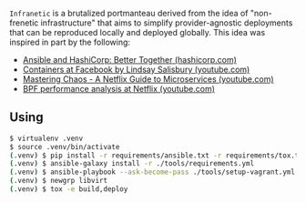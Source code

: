 `Infranetic` is a brutalized portmanteau derived from the idea of "non-frenetic infrastructure"
that aims to simplify provider-agnostic deployments that can be reproduced locally and deployed
globally. This idea was inspired in part by the following:

* [Ansible and HashiCorp: Better Together (hashicorp.com)](
  https://www.hashicorp.com/resources/ansible-terraform-better-together)
* [Containers at Facebook by Lindsay Salisbury (youtube.com)](
  https://www.youtube.com/watch?v=_Qc9jBk18w8)
* [Mastering Chaos - A Netflix Guide to Microservices (youtube.com)](
  https://www.youtube.com/watch?v=CZ3wIuvmHeM)
* [BPF performance analysis at Netflix (youtube.com)](https://www.youtube.com/watch?v=16slh29iN1g)


Using
---
```sh
$ virtualenv .venv
$ source .venv/bin/activate
(.venv) $ pip install -r requirements/ansible.txt -r requirements/tox.txt
(.venv) $ ansible-galaxy install -r ./tools/requirements.yml
(.venv) $ ansible-playbook --ask-become-pass ./tools/setup-vagrant.yml
(.venv) $ newgrp libvirt
(.venv) $ tox -e build,deploy
```

